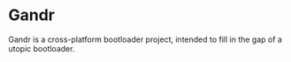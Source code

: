 Gandr
=======

Gandr is a cross-platform bootloader project, intended to fill in the gap of a utopic bootloader.

